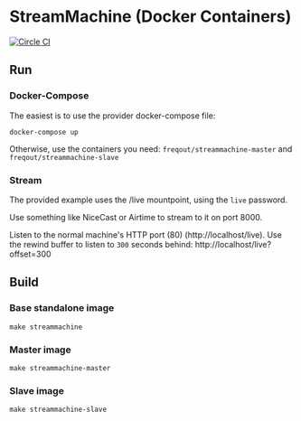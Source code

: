 # StreamMachine (Docker Containers)

[![Circle CI](https://circleci.com/gh/Freq-Out/streammachine-docker.svg?style=shield)](https://circleci.com/gh/Freq-Out/streammachine-docker)

## Run

### Docker-Compose

The easiest is to use the provider docker-compose file:

    docker-compose up

Otherwise, use the containers you need: `freqout/streammachine-master` and `freqout/streammachine-slave`

### Stream

The provided example uses the /live mountpoint, using the `live` password.

Use something like NiceCast or Airtime to stream to it on port 8000.

Listen to the normal machine's HTTP port (80) (http://localhost/live). Use the rewind buffer to listen to `300` seconds behind: http://localhost/live?offset=300

## Build

### Base standalone image

    make streammachine

### Master image

    make streammachine-master

### Slave image

    make streammachine-slave
